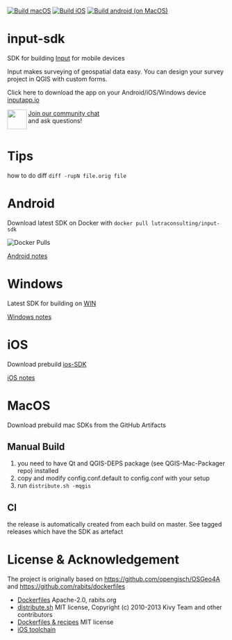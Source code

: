 [![Build macOS](https://github.com/lutraconsulting/input-sdk/actions/workflows/mac.yml/badge.svg)](https://github.com/lutraconsulting/input-sdk/actions/workflows/mac.yml)
[![Build iOS](https://github.com/lutraconsulting/input-sdk/actions/workflows/ios.yml/badge.svg)](https://github.com/lutraconsulting/input-sdk/actions/workflows/ios.yml)
[![Build android (on MacOS)](https://github.com/lutraconsulting/input-sdk/actions/workflows/android.yml/badge.svg)](https://github.com/lutraconsulting/input-sdk/actions/workflows/android.yml)

# input-sdk

SDK for building [Input](https://github.com/lutraconsulting/input) for mobile devices

Input makes surveying of geospatial data easy. You can design your survey project in QGIS with custom forms.

Click here to download the app on your Android/iOS/Windows device [inputapp.io](http://inputapp.io)

<div><img align="left" width="45" height="45" src="https://raw.githubusercontent.com/MerginMaps/docs/main/src/.vuepress/public/slack.svg"><a href="https://merginmaps.com/community/join">Join our community chat</a><br/>and ask questions!</div><br />

# Tips

how to do diff `diff -rupN file.orig file`

# Android 

Download latest SDK on Docker with `docker pull lutraconsulting/input-sdk`

![Docker Pulls](https://img.shields.io/docker/pulls/lutraconsulting/input-sdk)

[Android notes](android/android.md)

# Windows

Latest SDK for building on [WIN](https://www.dropbox.com/s/poi9ry119f7j7ez/input-sdk-win-x86_64-7.zip?dl=0)

[Windows notes](win/win.md)

# iOS

Download prebuild [ios-SDK](https://www.dropbox.com/sh/mkkx6v2kixy1yzo/AAA0ZL7u9K-PUsjhgf4IQWB-a?dl=0)

[iOS notes](ios/ios.md)

# MacOS

Download prebuild mac SDKs from the GitHub Artifacts

## Manual Build
1. you need to have Qt and QGIS-DEPS package (see QGIS-Mac-Packager repo) installed
2. copy and modify config.conf.default to config.conf with your setup
3. run `distribute.sh -mqgis`

## CI

the release is automatically created from each build on master. See tagged releases which have the SDK as artefact

# License & Acknowledgement

The project is originally based on https://github.com/opengisch/OSGeo4A
and https://github.com/rabits/dockerfiles

- [Dockerfiles](https://github.com/rabits/dockerfiles) Apache-2.0, rabits.org
- [distribute.sh](https://github.com/opengisch/OSGeo4A/blob/master/LICENSE-for-distribute-sh) MIT license, Copyright (c) 2010-2013 Kivy Team and other contributors
- [Dockerfiles & recipes](https://github.com/opengisch/OSGeo4A) MIT license
- [iOS toolchain](https://github.com/leetal/ios-cmake/blob/)
